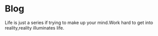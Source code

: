 # Blog
Life is just a series if trying to make up your mind.Work hard to get into reality,reality illuminates life.
